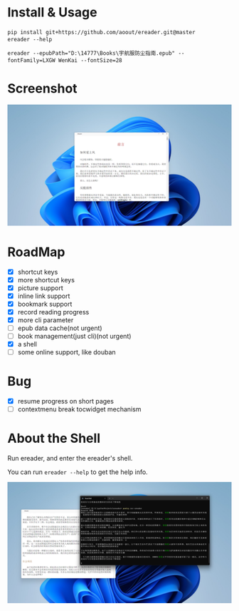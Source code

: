 # Install & Usage


```
pip install git+https://github.com/aoout/ereader.git@master
ereader --help
```

```
ereader --epubPath="D:\14777\Books\宇航服防尘指南.epub" --fontFamily=LXGW WenKai --fontSize=28
```

# Screenshot

![](assets/screenshot001.png)

# RoadMap

- [x] shortcut keys
- [x] more shortcut keys
- [x] picture support
- [x] inline link support
- [x] bookmark support
- [x] record reading progress
- [x] more cli parameter
- [ ] epub data cache(not urgent)
- [ ] book management(just cli)(not urgent)
- [x] a shell
- [ ] some online support, like douban

# Bug

- [x] resume progress on short pages
- [ ] contextmenu break tocwidget mechanism

# About the Shell

Run ereader, and enter the ereader's shell.

You can run `ereader --help` to get the help info.

![](assets/screenshot002.png)